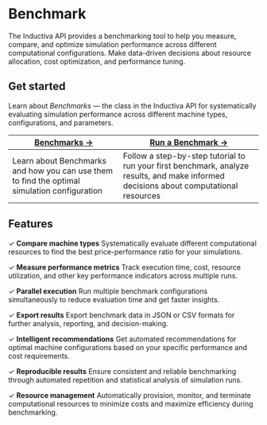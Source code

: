 # Benchmark
The Inductiva API provides a benchmarking tool to help you measure, compare, and optimize simulation performance across different computational configurations. Make data-driven decisions about resource allocation, cost optimization, and performance tuning.

## Get started
Learn about _Benchmarks_ — the class in the Inductiva API for systematically evaluating simulation performance across different machine types, configurations, and parameters.

| **[Benchmarks →](benchmarking.md)** | **[Run a Benchmark →](run-benchmarks.md)** |
|---|---|
| Learn about Benchmarks and how you can use them to find the optimal simulation configuration | Follow a step-by-step tutorial to run your first benchmark, analyze results, and make informed decisions about computational resources |

## Features
✓ **Compare machine types** Systematically evaluate different computational resources to find the best price-performance ratio for your simulations.

✓ **Measure performance metrics** Track execution time, cost, resource utilization, and other key performance indicators across multiple runs.

✓ **Parallel execution** Run multiple benchmark configurations simultaneously to reduce evaluation time and get faster insights.

✓ **Export results** Export benchmark data in JSON or CSV formats for further analysis, reporting, and decision-making.

✓ **Intelligent recommendations** Get automated recommendations for optimal machine configurations based on your specific performance and cost requirements.

✓ **Reproducible results** Ensure consistent and reliable benchmarking through automated repetition and statistical analysis of simulation runs.

✓ **Resource management** Automatically provision, monitor, and terminate computational resources to minimize costs and maximize efficiency during benchmarking.